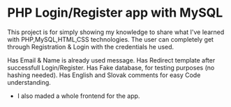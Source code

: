 # PHP Login/Register app with MySQL

This project is for simply showing my knowledge to share what I've learned with PHP,MySQL,HTML,CSS technologies.
The user can completely get through Registration & Login with the credentials he used.

Has Email & Name is already used message.
Has Redirect template after successfull Login/Register.
Has Fake database, for testing purposes (no hashing needed).
Has English and Slovak comments for easy Code understanding.


- I also maded a whole frontend for the app.
